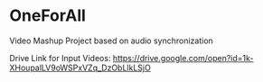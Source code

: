 # OneForAll
Video Mashup Project based on audio synchronization

Drive Link for Input Videos:
https://drive.google.com/open?id=1k-XHoupalLV9oWSPxVZq_DzObLlkLSjO
